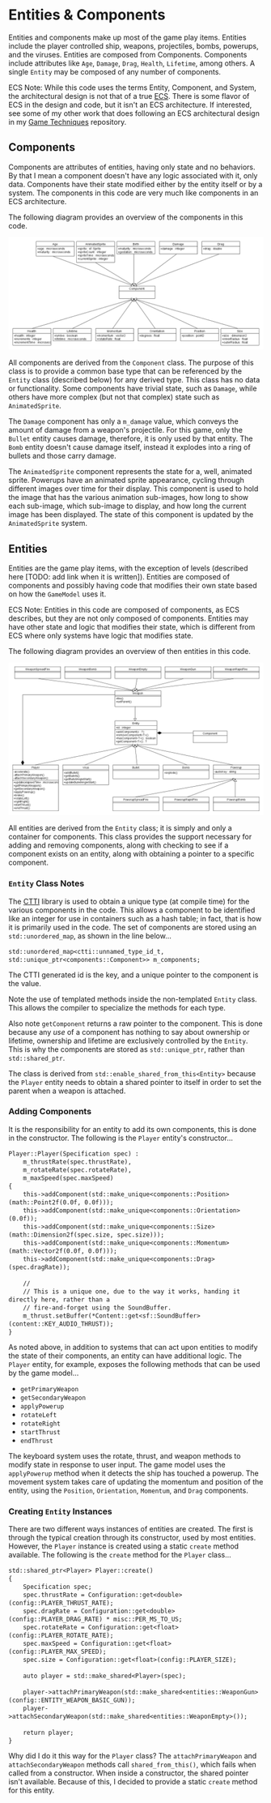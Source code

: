 # Entities & Components

Entities and components make up most of the game play items.  Entities include the player controlled ship, weapons, projectiles, bombs, powerups, and the viruses.  Entities are composed from Components.  Components include attributes like `Age`, `Damage`, `Drag`, `Health`, `Lifetime`, among others.  A single `Entity` may be composed of any number of components.

ECS Note: While this code uses the terms Entity, Component, and System, the architectural design is not that of a true [ECS](https://en.wikipedia.org/wiki/Entity_component_system).  There is some flavor of ECS in the design and code, but it isn't an ECS architecture.  If interested, see some of my other work that does following an ECS architectural design in my [Game Techniques](https://github.com/ProfPorkins/GameTech) repository.

## Components

Components are attributes of entities, having only state and no behaviors.  By that I mean a component doesn't have any logic associated with it, only data.  Components have their state modified either by the entity itself or by a system.  The components in this code are very much like components in an ECS architecture.

The following diagram provides an overview of the components in this code.

![Components Diagram](https://github.com/ProfPorkins/Coronavirus-NanoForce/blob/trunk/docs/images/Components.png)

All components are derived from the `Component` class.  The purpose of this class is to provide a common base type that can be referenced by the `Entity` class (described below) for any derived type.  This class has no data or functionality.  Some components have trivial state, such as `Damage`, while others have more complex (but not that complex) state such as `AnimatedSprite`.

The `Damage` component has only a `m_damage` value, which conveys the amount of damage from a weapon's projectile.  For this game, only the `Bullet` entity causes damage, therefore, it is only used by that entity.  The `Bomb` entity doesn't cause damage itself, instead it explodes into a ring of bullets and those carry damage.

The `AnimatedSprite` component represents the state for a, well, animated sprite.  Powerups have an animated sprite appearance, cycling through different images over time for their display.  This component is used to hold the image that has the various animation sub-images, how long to show each sub-image, which sub-image to display, and how long the current image has been displayed.  The state of this component is updated by the `AnimatedSprite` system.

## Entities

Entities are the game play items, with the exception of levels (described here [TODO: add link when it is written]).  Entities are composed of components and possibly having code that modifies their own state based on how the `GameModel` uses it.

ECS Note: Entities in this code are composed of components, as ECS describes, but they are not only composed of components.  Entities may have other state and logic that modifies their state, which is different from ECS where only systems have logic that modifies state.

The following diagram provides an overview of then entities in this code.

![Entities Diagram](https://github.com/ProfPorkins/Coronavirus-NanoForce/blob/trunk/docs/images/Entities.png)

All entities are derived from the `Entity` class; it is simply and only a container for components.  This class provides the support necessary for adding and removing components, along with checking to see if a component exists on an entity, along with obtaining a pointer to a specific component.

### `Entity` Class Notes

The [CTTI](https://github.com/Manu343726/ctti) library is used to obtain a unique type (at compile time) for the various components in the code.  This allows a component to be identified like an integer for use in containers such as a hash table; in fact, that is how it is primarily used in the code.  The set of components are stored using an `std::unordered_map`, as shown in the line below...

    std::unordered_map<ctti::unnamed_type_id_t, std::unique_ptr<components::Component>> m_components;

The CTTI generated id is the key, and a unique pointer to the component is the value.

Note the use of templated methods inside the non-templated `Entity` class.  This allows the compiler to specialize the methods for each type.

Also note `getComponent` returns a raw pointer to the component.  This is done because any _use_ of a component has nothing to say about ownership or lifetime, ownership and lifetime are exclusively controlled by the `Entity`.  This is why the components are stored as `std::unique_ptr`, rather than `std::shared_ptr`.

The class is derived from `std::enable_shared_from_this<Entity>` because the `Player` entity needs to obtain a shared pointer to itself in order to set the parent when a weapon is attached.

### Adding Components

It is the responsibility for an entity to add its own components, this is done in the constructor.  The following is the `Player` entity's constructor...

    Player::Player(Specification spec) :
        m_thrustRate(spec.thrustRate),
        m_rotateRate(spec.rotateRate),
        m_maxSpeed(spec.maxSpeed)
    {
        this->addComponent(std::make_unique<components::Position>(math::Point2f(0.0f, 0.0f)));
        this->addComponent(std::make_unique<components::Orientation>(0.0f));
        this->addComponent(std::make_unique<components::Size>(math::Dimension2f(spec.size, spec.size)));
        this->addComponent(std::make_unique<components::Momentum>(math::Vector2f(0.0f, 0.0f)));
        this->addComponent(std::make_unique<components::Drag>(spec.dragRate));

        //
        // This is a unique one, due to the way it works, handing it directly here, rather than a
        // fire-and-forget using the SoundBuffer.
        m_thrust.setBuffer(*Content::get<sf::SoundBuffer>(content::KEY_AUDIO_THRUST));
    }

As noted above, in addition to systems that can act upon entities to modify the state of their components, an entity can have additional logic.  The `Player` entity, for example, exposes the following methods that can be used by the game model...

* `getPrimaryWeapon`
* `getSecondaryWeapon`
* `applyPowerup`
* `rotateLeft`
* `rotateRight`
* `startThrust`
* `endThrust`

The keyboard system uses the rotate, thrust, and weapon methods to modify state in response to user input.  The game model uses the `applyPowerup` method when it detects the ship has touched a powerup.  The movement system takes care of updating the momentum and position of the entity, using the `Position`, `Orientation`, `Momentum`, and `Drag` components.

### Creating `Entity` Instances

There are two different ways instances of entities are created.  The first is through the typical creation through its constructor, used by most entities.  However, the `Player` instance is created using a static `create` method available.  The following is the `create` method for the `Player` class...

    std::shared_ptr<Player> Player::create()
    {
        Specification spec;
        spec.thrustRate = Configuration::get<double>(config::PLAYER_THRUST_RATE);
        spec.dragRate = Configuration::get<double>(config::PLAYER_DRAG_RATE) * misc::PER_MS_TO_US;
        spec.rotateRate = Configuration::get<float>(config::PLAYER_ROTATE_RATE);
        spec.maxSpeed = Configuration::get<float>(config::PLAYER_MAX_SPEED);
        spec.size = Configuration::get<float>(config::PLAYER_SIZE);

        auto player = std::make_shared<Player>(spec);

        player->attachPrimaryWeapon(std::make_shared<entities::WeaponGun>(config::ENTITY_WEAPON_BASIC_GUN));
        player->attachSecondaryWeapon(std::make_shared<entities::WeaponEmpty>());

        return player;
    }

Why did I do it this way for the `Player` class?  The `attachPrimaryWeapon` and `attachSecondaryWeapon` methods call `shared_from_this()`, which fails when called from a constructor.  When inside a constructor, the shared pointer isn't available.  Because of this, I decided to provide a static `create` method for this entity.
